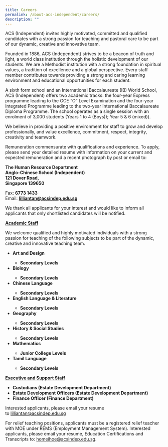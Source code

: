 ```yaml
---
title: Careers
permalink: /about-acs-independent/careers/
description: ""
---
```

<p>ACS (Independent) invites highly motivated, committed and qualified candidates with a strong passion for teaching and pastoral care to be part of our dynamic, creative and innovative team.</p>
<p>Founded in 1886, ACS (Independent) strives to be a beacon of truth and light, a world class institution through the holistic development of our students. We are a Methodist institution with a strong foundation in spiritual values, a tradition of excellence and a global perspective. Every staff member contributes towards providing a strong and caring learning environment and educational opportunities for each student.</p>
<p>A sixth form school and an International Baccalaureate (IB) World School, ACS (Independent) offers two academic tracks: the four-year Express programme leading to the GCE “O” Level Examination and the four-year Integrated Programme leading to the two-year International Baccalaureate Diploma Programme. The school operates as a single session with an enrolment of 3,000 students (Years 1 to 4 (Boys)); Year 5 &amp; 6 (mixed)).</p>
<p>We believe in providing a positive environment for staff to grow and develop professionally, and value excellence, commitment, respect, integrity, creativity and teamwork.</p>
<p>Remuneration commensurate with qualifications and experience. To apply, please send your detailed resume with information on your current and expected remuneration and a recent photograph by post or email to:</p>
<p><strong>The Human Resource Department</strong><br><strong>Anglo-Chinese School (Independent)</strong><br><strong>121 Dover Road,</strong><br><strong>Singapore 139650</strong></p>
<p>Fax:&nbsp;<strong>6773 1433</strong><br>Email: <strong><a href="mailto:lilliantan@acsindep.edu.sg">lilliantan@acsindep.edu.sg</a></strong></p>
<p>We thank all applicants for your interest and would like to inform all applicants that only shortlisted candidates will be notified.</p>
<p><strong><u>Academic Staff</u></strong></p>
<p>We welcome qualified and highly motivated individuals with a strong passion for teaching of the following subjects to be part of the dynamic, creative and innovative teaching team.</p>
<ul>
<li><strong>Art and Design</strong></li>
<ul>
<li><strong>Secondary Levels</strong></li>
</ul>
<li><strong>Biology</strong></li>
<ul>
<li><strong>Secondary Levels</strong></li>
</ul>
<li><strong>Chinese Language</strong></li>
<ul>
<li><strong>Secondary Levels</strong></li>
</ul>
<li><strong>English Language &amp; Literature</strong></li>
<ul>
<li><strong>Secondary Levels</strong></li>
</ul>
<li><strong>Geography</strong></li>
<ul>
<li><strong>Secondary Levels</strong></li>
</ul>
<li><strong>History &amp; Social Studies</strong></li>
<ul>
<li><strong>Secondary Levels</strong></li>
</ul>
<li><strong>Mathematics</strong></li>
<ul>
<li><strong>Junior College Levels</strong></li>
</ul>
<li><strong>Tamil Language</strong></li>
<ul>
<li><strong>Secondary Levels</strong></li>
</ul>
</ul>
<p><strong><u>Executive and Support Staff</u></strong></p>
<ul>
<li><strong>Custodians (Estate Development Department)</strong></li>
<li><strong>Estate Development Officers (Estate Development Department)</strong></li>
<li><strong>Finance Officer (Finance Department)</strong></li>
</ul>
<p>Interested applicants, please email your resume to&nbsp;<a href="mailto:lilliantan@acsindep.edu.sg">lilliantan@acsindep.edu.sg</a></p>
<p>For relief teaching positions, applicants must be a registered relief teacher with MOE under REMS (Employment Management System). Interested applicants, please email your resume, Education Certifications and Transcripts to:&nbsp;<a href="mailto:homeihoe@acsindep.edu.sg">homeihoe@acsindep.edu.sg</a>.</p>
<p>&nbsp;</p>
